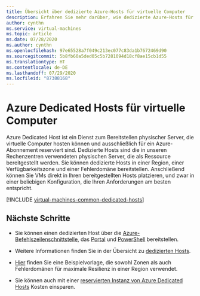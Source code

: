 ```yaml
---
title: Übersicht über dedizierte Azure-Hosts für virtuelle Computer
description: Erfahren Sie mehr darüber, wie dedizierte Azure-Hosts für die Bereitstellung virtueller Computer verwendet werden können.
author: cynthn
ms.service: virtual-machines
ms.topic: article
ms.date: 07/28/2020
ms.author: cynthn
ms.openlocfilehash: 97e65528a7f049c213ec077c83da1b7672469d90
ms.sourcegitcommit: 5b8fb60a5ded05c5b7281094d18cf8ae15cb1d55
ms.translationtype: HT
ms.contentlocale: de-DE
ms.lasthandoff: 07/29/2020
ms.locfileid: "87388168"
---
```

# <a name="azure-dedicated-hosts-for-virtual-machines"></a>Azure Dedicated Hosts für virtuelle Computer

Azure Dedicated Host ist ein Dienst zum Bereitstellen physischer Server, die virtuelle Computer hosten können und ausschließlich für ein Azure-Abonnement reserviert sind. Dedizierte Hosts sind die in unseren Rechenzentren verwendeten physischen Server, die als Ressource bereitgestellt werden. Sie können dedizierte Hosts in einer Region, einer Verfügbarkeitszone und einer Fehlerdomäne bereitstellen. Anschließend können Sie VMs direkt in Ihren bereitgestellten Hosts platzieren, und zwar in einer beliebigen Konfiguration, die Ihren Anforderungen am besten entspricht.



[!INCLUDE [virtual-machines-common-dedicated-hosts](../../../includes/virtual-machines-common-dedicated-hosts.md)]


## <a name="next-steps"></a>Nächste Schritte

- Sie können einen dedizierten Host über die [Azure-Befehlszeilenschnittstelle](dedicated-hosts-cli.md), das [Portal](dedicated-hosts-portal.md) und [PowerShell](../windows/dedicated-hosts-powershell.md) bereitstellen.

- Weitere Informationen finden Sie in der Übersicht zu [dedizierten Hosts](dedicated-hosts.md).

- [Hier](https://github.com/Azure/azure-quickstart-templates/blob/master/201-vm-dedicated-hosts/README.md) finden Sie eine Beispielvorlage, die sowohl Zonen als auch Fehlerdomänen für maximale Resilienz in einer Region verwendet.

- Sie können auch mit einer [reservierten Instanz von Azure Dedicated Hosts](../prepay-dedicated-hosts-reserved-instances.md) Kosten einsparen.
